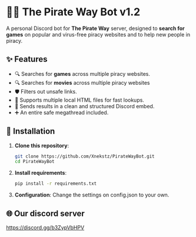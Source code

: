 # 🏴‍☠️ The Pirate Way Bot v1.2

A personal Discord bot for **The Pirate Way** server, designed to **search for games** on popular and virus-free piracy websites and to help new people in piracy.

## ✨ Features
- 🔍 Searches for **games** across multiple piracy websites.
- 🔍 Searches for **movies** across multiple piracy websites
- 🛡️ Filters out unsafe links.
- 📂 Supports multiple local HTML files for fast lookups.
- 📜 Sends results in a clean and structured Discord embed.
- ➕ An entire safe megathread included.

## 🚀 Installation
1. **Clone this repository**:
   ```bash
   git clone https://github.com/Xnekstz/PirateWayBot.git
   cd PirateWayBot
   ```
2. **Install requirements**:
   ```bash
   pip install -r requirements.txt
   ```
3. **Configuration**:
   Change the settings on config.json to your own.

## 🌐 Our discord server
https://discord.gg/b3ZypVbHPV

